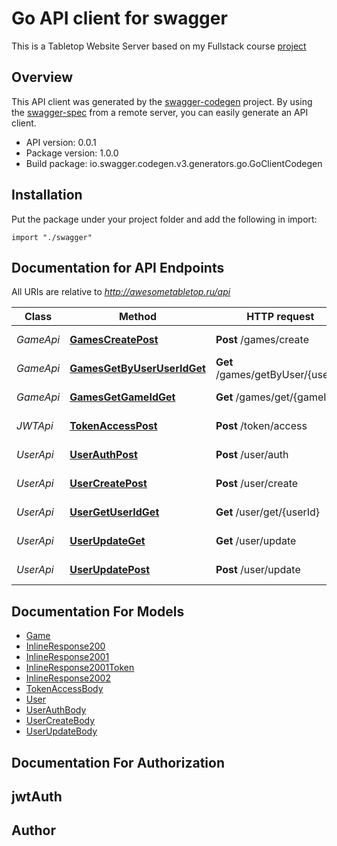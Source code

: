 # Go API client for swagger

This is a Tabletop Website Server based on my Fullstack course [project](https://github.com/ArtemVasilevMIPT/FullstackProject/tree/master)

## Overview
This API client was generated by the [swagger-codegen](https://github.com/swagger-api/swagger-codegen) project.  By using the [swagger-spec](https://github.com/swagger-api/swagger-spec) from a remote server, you can easily generate an API client.

- API version: 0.0.1
- Package version: 1.0.0
- Build package: io.swagger.codegen.v3.generators.go.GoClientCodegen

## Installation
Put the package under your project folder and add the following in import:
```golang
import "./swagger"
```

## Documentation for API Endpoints

All URIs are relative to *http://awesometabletop.ru/api*

Class | Method | HTTP request | Description
------------ | ------------- | ------------- | -------------
*GameApi* | [**GamesCreatePost**](docs/GameApi.md#gamescreatepost) | **Post** /games/create | Create a new game
*GameApi* | [**GamesGetByUserUserIdGet**](docs/GameApi.md#gamesgetbyuseruseridget) | **Get** /games/getByUser/{userId} | Get games for user
*GameApi* | [**GamesGetGameIdGet**](docs/GameApi.md#gamesgetgameidget) | **Get** /games/get/{gameId} | Get game by its ID
*JWTApi* | [**TokenAccessPost**](docs/JWTApi.md#tokenaccesspost) | **Post** /token/access | Refresh token
*UserApi* | [**UserAuthPost**](docs/UserApi.md#userauthpost) | **Post** /user/auth | Authenticate user
*UserApi* | [**UserCreatePost**](docs/UserApi.md#usercreatepost) | **Post** /user/create | Creates new user
*UserApi* | [**UserGetUserIdGet**](docs/UserApi.md#usergetuseridget) | **Get** /user/get/{userId} | Get user info by id
*UserApi* | [**UserUpdateGet**](docs/UserApi.md#userupdateget) | **Get** /user/update | Get current user
*UserApi* | [**UserUpdatePost**](docs/UserApi.md#userupdatepost) | **Post** /user/update | Update user info

## Documentation For Models

 - [Game](docs/Game.md)
 - [InlineResponse200](docs/InlineResponse200.md)
 - [InlineResponse2001](docs/InlineResponse2001.md)
 - [InlineResponse2001Token](docs/InlineResponse2001Token.md)
 - [InlineResponse2002](docs/InlineResponse2002.md)
 - [TokenAccessBody](docs/TokenAccessBody.md)
 - [User](docs/User.md)
 - [UserAuthBody](docs/UserAuthBody.md)
 - [UserCreateBody](docs/UserCreateBody.md)
 - [UserUpdateBody](docs/UserUpdateBody.md)

## Documentation For Authorization

## jwtAuth

## Author


